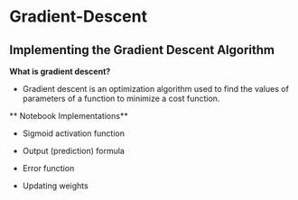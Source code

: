 # Gradient-Descent

Implementing the Gradient Descent Algorithm
---

**What is gradient descent?**

* Gradient descent is an optimization algorithm used to find the values of parameters of a function to minimize a cost function. 


** Notebook Implementations**

* Sigmoid activation function

* Output (prediction) formula

* Error function

* Updating weights

